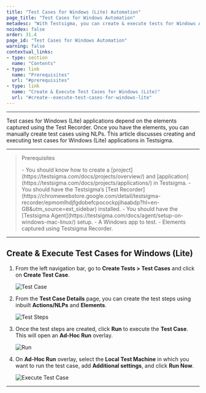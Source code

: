 ```yaml
---
title: "Test Cases for Windows (Lite) Automation"
page_title: "Test Cases for Windows Automation"
metadesc: "With Testsigma, you can create & execute tests for Windows Applications using Testsigma Agent | Learn how to build tests for Windows Automation"
noindex: false
order: 31.4
page_id: "Test Cases for Windows Automation"
warning: false
contextual_links:
- type: section
  name: "Contents"
- type: link
  name: "Prerequisites"
  url: "#prerequisites"
- type: link
  name: "Create & Execute Test Cases for Windows (Lite)"
  url: "#create--execute-test-cases-for-windows-lite"
---
```


---

Test cases for Windows (Lite) applications depend on the elements captured using the Test Recorder. Once you have the elements, you can manually create test cases using NLPs. This article discusses creating and executing test cases for Windows (Lite) applications in Testsigma.

---

> <p id="prerequisites">Prerequisites</p>
> - You should know how to create a [project](https://testsigma.com/docs/projects/overview/) and [application](https://testsigma.com/docs/projects/applications/) in Testsigma.
> - You should have the Testsigma’s [Test Recorder](https://chromewebstore.google.com/detail/testsigma-recorder/epmomlhdjfgdobefcpocockpjihaabdp?hl=en-GB&utm_source=ext_sidebar) installed.
> - You should have the [Testsigma Agent](https://testsigma.com/docs/agent/setup-on-windows-mac-linux/) setup. 
> - A Windows app to test.
> - Elements captured using Testsigma Recorder. 

---

## **Create & Execute Test Cases for Windows (Lite)**

1. From the left navigation bar, go to **Create Tests > Test Cases** and click on **Create Test Case**.
   
   ![Test Case](https://s3.amazonaws.com/static-docs.testsigma.com/new_images/projects/applications/WL_CreateTestCase.png)

2. From the **Test Case Details** page, you can create the test steps using inbuilt **Actions/NLPs** and **Elements**.
   
   ![Test Steps](https://s3.amazonaws.com/static-docs.testsigma.com/new_images/projects/applications/WL_TestSteps.png)

3. Once the test steps are created, click **Run** to execute the **Test Case**. This will open an **Ad-Hoc Run** overlay.
   
   ![Run](https://s3.amazonaws.com/static-docs.testsigma.com/new_images/projects/applications/WL_RunTc.png)

4. On **Ad-Hoc Run** overlay, select the **Local Test Machine** in which you want to run the test case, add **Additional settings**, and click **Run Now**.

   ![Execute Test Case](https://s3.amazonaws.com/static-docs.testsigma.com/new_images/projects/applications/WL_ExecuteTest.png)

---